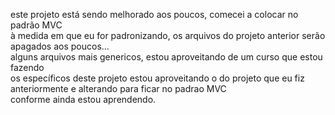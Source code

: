 este projeto está sendo melhorado aos poucos, comecei a colocar no padrão MVC<br>
à medida em que eu for padronizando, os arquivos do projeto anterior serão apagados aos poucos...<br>
alguns arquivos mais genericos, estou aproveitando de um curso que estou fazendo<br>
os específicos deste projeto estou aproveitando o do projeto que eu fiz anteriormente e alterando para ficar no padrao MVC<br>
conforme ainda estou aprendendo.